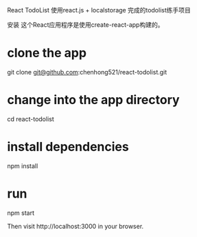 React TodoList
使用react.js + localstorage 完成的todolist练手项目

安装
这个React应用程序是使用create-react-app构建的。

# clone the app
git clone git@github.com:chenhong521/react-todolist.git

# change into the app directory
cd react-todolist

# install dependencies
npm install
# run
npm start

Then visit http://localhost:3000 in your browser.